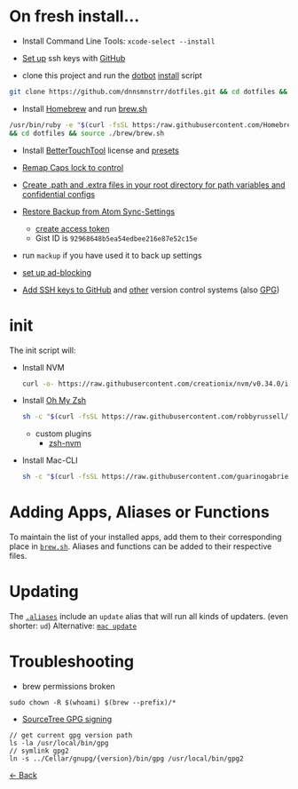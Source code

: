 # On fresh install...

- Install Command Line Tools: `xcode-select --install`

- [Set up](https://docs.github.com/en/free-pro-team@latest/github/authenticating-to-github/adding-a-new-ssh-key-to-your-github-account) ssh keys with [GitHub](https://github.com/settings/ssh)

- clone this project and run the [dotbot](https://github.com/anishathalye/dotbot) [install](https://github.com/anishathalye/dotbot/blob/5294594f5aa9c3affd0d656ba6843c1c0b0bce60/tools/git-submodule/install) script

```bash
git clone https://github.com/dnnsmnstrr/dotfiles.git && cd dotfiles && ./install
```

- Install [Homebrew](https://brew.sh) and run [brew.sh](https://github.com/dnnsmnstrr/dotfiles/blob/master/brew/brew.sh)

```bash
/usr/bin/ruby -e "$(curl -fsSL https:/raw.githubusercontent.com/Homebrew/install/master/install)"
&& cd dotfiles && source ./brew/brew.sh
```

- Install [BetterTouchTool](https://folivora.ai) license and [presets](https://github.com/dnnsmnstrr/HydroTouch)

- [Remap Caps lock to control](https://www.drbunsen.org/remapping-caps-lock/README.md)

- [Create .path and .extra files in your root directory for path variables and confidential configs](../README.md#add-custom-commands-without-creating-a-new-fork)

- [Restore Backup from Atom Sync-Settings](https://atom.io/packages/sync-settings)

  - [create access token](https://github.com/settings/tokens/new)
  - Gist ID is `92968648b5ea54edbee216e87e52c15e`


- run `mackup` if you have used it to back up settings

- [set up ad-blocking](https://jspenguin2017.github.io/uBlockProtector/#extra-installation-steps-for-ublock-origin)

- [Add SSH keys to GitHub](https://github.com/settings/ssh) and [other](https://docs.gitlab.com/ee/gitlab-basics/create-your-ssh-keys.html) version control systems (also [GPG](https://gpgtools.org/))

<!-- * init [`spicetify`](https://github.com/khanhas/spicetify-cli/wiki/Basic-Usage) -->

# init

The init script will:

- Install NVM

  ```bash
  curl -o- https://raw.githubusercontent.com/creationix/nvm/v0.34.0/install.sh | bash
  ```

- Install [Oh My Zsh](https://ohmyz.sh/)

  ```bash
  sh -c "$(curl -fsSL https://raw.githubusercontent.com/robbyrussell/oh-my-zsh/master/tools/install.sh)"
  ```

  - custom plugins
    - [zsh-nvm](https://github.com/lukechilds/zsh-nvm#as-an-oh-my-zsh-custom-plugin)

- Install Mac-CLI

  ```bash
  sh -c "$(curl -fsSL https://raw.githubusercontent.com/guarinogabriel/mac-cli/master/mac-cli/tools/install)"
  ```

# Adding Apps, Aliases or Functions

To maintain the list of your installed apps, add them to their corresponding place in [`brew.sh`](https://github.com/dnnsmnstrr/dotfiles/blob/master/brew/brew.sh). Aliases and functions can be added to their respective files.

# Updating

The [`.aliases`](https://github.com/dnnsmnstrr/dotfiles/blob/master/.aliases) include an `update` alias that will run all kinds of updaters. (even shorter: `ud`)
Alternative: [`mac update`](https://github.com/guarinogabriel/Mac-CLI#general-commands)

# Troubleshooting

- brew permissions broken

```
sudo chown -R $(whoami) $(brew --prefix)/*
```

- [SourceTree GPG signing](https://community.atlassian.com/t5/Sourcetree-questions/Why-is-quot-Enable-GPG-key-signing-for-commit-quot-is-greyed-out/qaq-p/249852)

```
// get current gpg version path
ls -la /usr/local/bin/gpg
// symlink gpg2
ln -s ../Cellar/gnupg/{version}/bin/gpg /usr/local/bin/gpg2
```

[<- Back](index.md)
